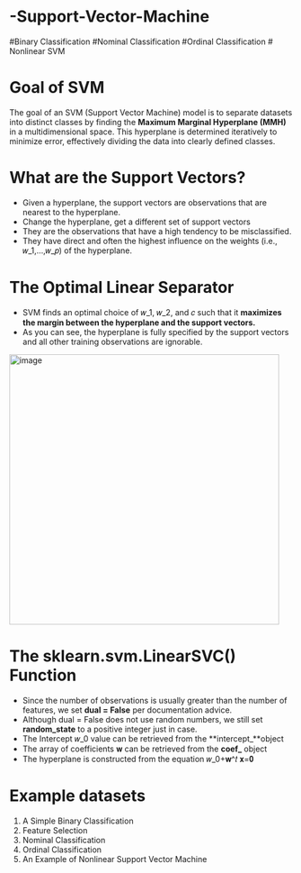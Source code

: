 # -Support-Vector-Machine
#Binary Classification  #Nominal Classification #Ordinal Classification # Nonlinear SVM

# Goal of SVM
The goal of an SVM (Support Vector Machine) model is to separate datasets into distinct classes by finding the **Maximum Marginal Hyperplane (MMH)** in a multidimensional space. This hyperplane is determined iteratively to minimize error, effectively dividing the data into clearly defined classes.

# What are the Support Vectors?
- Given a hyperplane, the support vectors are observations that are nearest to the hyperplane.
- Change the hyperplane, get a different set of support vectors
- They are the observations that have a high tendency to be misclassified.
- They have direct and often the highest influence on the weights (i.e., 𝑤_1,…,𝑤_𝑝)  of the hyperplane.

# The Optimal Linear Separator
- SVM finds an optimal choice of 𝑤_1, 𝑤_2, and 𝑐 such that it **maximizes the margin between the hyperplane and the support vectors.**
- As you can see, the hyperplane is fully specified by the support vectors and all other training observations are ignorable.

<img width="480" alt="image" src="https://github.com/ColleenJung/-Support-Vector-Machine/assets/119357849/05053453-84c6-45a9-ad65-f8e551af4733">

# The sklearn.svm.LinearSVC() Function
- Since the number of observations is usually greater than the number of features, we set **dual = False** per documentation advice.
- Although dual = False does not use random numbers, we still set **random_state** to a positive integer just in case.
- The Intercept 𝑤_0  value can be retrieved from the **intercept_**object
- The array of coefficients 𝐰 can be retrieved from the **coef_** object
- The hyperplane is constructed from the equation 𝑤_0+𝐰^𝑡 𝐱=𝟎

# Example datasets
1. A Simple Binary Classification
2. Feature Selection
3. Nominal Classification
4. Ordinal Classification
5. An Example of Nonlinear Support Vector Machine

















